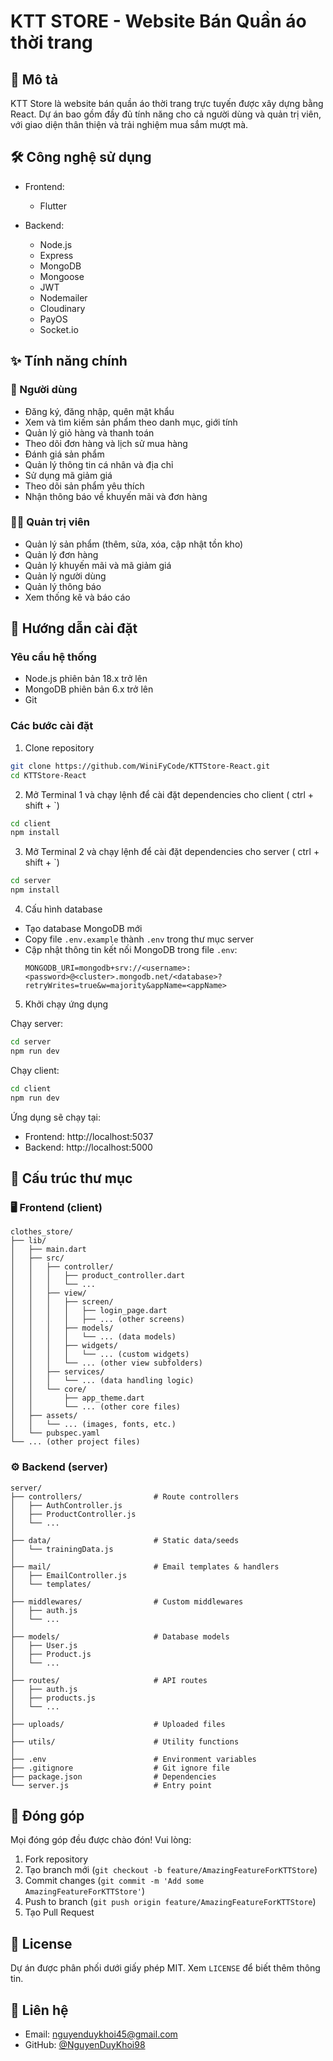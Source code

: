 # KTT STORE - Website Bán Quần áo thời trang

## 📝 Mô tả
KTT Store là website bán quần áo thời trang trực tuyến được xây dựng bằng React. Dự án bao gồm đầy đủ tính năng cho cả người dùng và quản trị viên, với giao diện thân thiện và trải nghiệm mua sắm mượt mà.

## 🛠️ Công nghệ sử dụng
- Frontend: 
  - Flutter
  
- Backend:
  - Node.js
  - Express
  - MongoDB
  - Mongoose
  - JWT
  - Nodemailer
  - Cloudinary
  - PayOS
  - Socket.io

## ✨ Tính năng chính

### 👤 Người dùng
- Đăng ký, đăng nhập, quên mật khẩu
- Xem và tìm kiếm sản phẩm theo danh mục, giới tính
- Quản lý giỏ hàng và thanh toán
- Theo dõi đơn hàng và lịch sử mua hàng
- Đánh giá sản phẩm
- Quản lý thông tin cá nhân và địa chỉ
- Sử dụng mã giảm giá
- Theo dõi sản phẩm yêu thích
- Nhận thông báo về khuyến mãi và đơn hàng

### 👨‍💼 Quản trị viên
- Quản lý sản phẩm (thêm, sửa, xóa, cập nhật tồn kho)
- Quản lý đơn hàng
- Quản lý khuyến mãi và mã giảm giá
- Quản lý người dùng
- Quản lý thông báo
- Xem thống kê và báo cáo

## 🚀 Hướng dẫn cài đặt

### Yêu cầu hệ thống
- Node.js phiên bản 18.x trở lên
- MongoDB phiên bản 6.x trở lên
- Git

### Các bước cài đặt

1. Clone repository
```bash
git clone https://github.com/WiniFyCode/KTTStore-React.git
cd KTTStore-React
```

2. Mở Terminal 1 và chạy lệnh để cài đặt dependencies cho client ( ctrl + shift + `)
```bash
cd client
npm install
```
3. Mở Terminal 2 và chạy lệnh để cài đặt dependencies cho server ( ctrl + shift + `)
```bash
cd server
npm install
```

4. Cấu hình database
- Tạo database MongoDB mới
- Copy file `.env.example` thành `.env` trong thư mục server
- Cập nhật thông tin kết nối MongoDB trong file `.env`:
  ```
  MONGODB_URI=mongodb+srv://<username>:<password>@<cluster>.mongodb.net/<database>?retryWrites=true&w=majority&appName=<appName> 
  ```

5. Khởi chạy ứng dụng

Chạy server:
```bash
cd server
npm run dev
```

Chạy client:
```bash
cd client
npm run dev
```

Ứng dụng sẽ chạy tại:
- Frontend: http://localhost:5037
- Backend: http://localhost:5000

## 📁 Cấu trúc thư mục

### 🖥️ Frontend (client)
```
clothes_store/
├── lib/
│   ├── main.dart
│   ├── src/
│   │   ├── controller/
│   │   │   ├── product_controller.dart
│   │   │   └── ...
│   │   ├── view/
│   │   │   ├── screen/
│   │   │   │   ├── login_page.dart
│   │   │   │   ├── ... (other screens)
│   │   │   ├── models/
│   │   │   │   └── ... (data models)
│   │   │   ├── widgets/
│   │   │   │   └── ... (custom widgets)
│   │   │   └── ... (other view subfolders)
│   │   ├── services/
│   │   │   └── ... (data handling logic)
│   │   └── core/
│   │       ├── app_theme.dart
│   │       └── ... (other core files)
│   ├── assets/
│   │   └── ... (images, fonts, etc.)
│   └── pubspec.yaml
└── ... (other project files)
```

### ⚙️ Backend (server)
```
server/
├── controllers/                # Route controllers
│   ├── AuthController.js
│   ├── ProductController.js
│   └── ...
│
├── data/                       # Static data/seeds
│   └── trainingData.js
│
├── mail/                       # Email templates & handlers
│   ├── EmailController.js
│   └── templates/
│
├── middlewares/                # Custom middlewares
│   ├── auth.js
│   └── ...
│
├── models/                     # Database models
│   ├── User.js
│   ├── Product.js
│   └── ...
│
├── routes/                     # API routes
│   ├── auth.js
│   ├── products.js
│   └── ...
│
├── uploads/                    # Uploaded files
│
├── utils/                      # Utility functions
│
├── .env                        # Environment variables
├── .gitignore                  # Git ignore file
├── package.json                # Dependencies
└── server.js                   # Entry point
```

## 🤝 Đóng góp
Mọi đóng góp đều được chào đón! Vui lòng:
1. Fork repository
2. Tạo branch mới (`git checkout -b feature/AmazingFeatureForKTTStore`)
3. Commit changes (`git commit -m 'Add some AmazingFeatureForKTTStore'`)
4. Push to branch (`git push origin feature/AmazingFeatureForKTTStore`)
5. Tạo Pull Request

## 📝 License
Dự án được phân phối dưới giấy phép MIT. Xem `LICENSE` để biết thêm thông tin.

## 📧 Liên hệ
- Email: nguyenduykhoi45@gmail.com
- GitHub: [@NguyenDuyKhoi98](https://github.com/NguyenDuyKhoi98)
